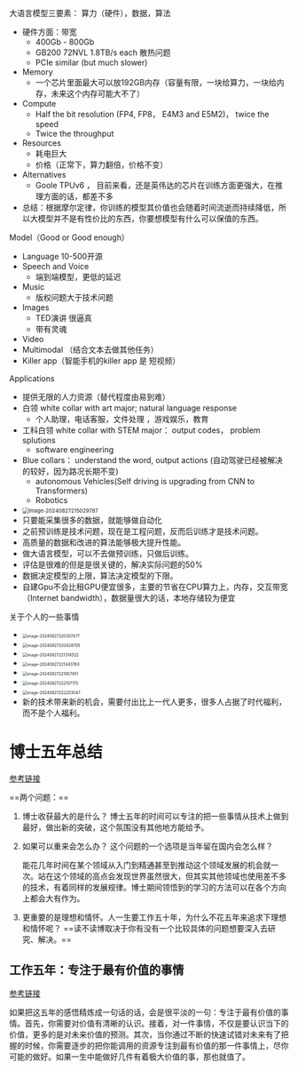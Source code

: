 大语言模型三要素： 算力（硬件），数据，算法

* 硬件方面：带宽
  * 400Gb - 800Gb
  * GB200  72NVL  1.8TB/s each  散热问题
  * PCIe similar (but much slower)
* Memory
  * 一个芯片里面最大可以放192GB内存（容量有限，一块给算力，一块给内存，未来这个内存可能大不了）
* Compute
  * Half the bit resolution (FP4, FP8， E4M3  and E5M2)， twice the speed
  * Twice the throughput      
* Resources
  * 耗电巨大
  * 价格（正常下，算力翻倍，价格不变）   
* Alternatives
  * Goole TPUv6 ， 目前来看，还是英伟达的芯片在训练方面更强大，在推理方面的话，都差不多 
* 总结：根据摩尔定律，你训练的模型其价值也会随着时间流逝而持续降低，所以大模型并不是有性价比的东西，你要想模型有什么可以保值的东西。        



Model（Good or Good enough）

* Language 
  10-500开源
* Speech and Voice
  * 端到端模型，更低的延迟
* Music
  * 版权问题大于技术问题
* Images
  * TED演讲 很逼真
  * 带有灵魂
* Video
* Multimodal （结合文本去做其他任务）
* Killer app（智能手机的killer app 是  短视频）

Applications

* 提供无限的人力资源（替代程度由易到难）
* 白领 white collar with art major; natural language response
  * 个人助理，电话客服，文件处理 ，游戏娱乐，教育
* 工科白领  white collar with STEM major： output codes， problem splutions
  * software engineering
* Blue collars： understand the word, output actions (自动驾驶已经被解决的较好，因为路况长期不变)
  * autonomous Vehicles(Self driving is upgrading from CNN to Transformers)
  * Robotics
* <img src="C:\Users\ALiang\AppData\Roaming\Typora\typora-user-images\image-20240827215029787.png" alt="image-20240827215029787" style="zoom:67%;" />
* 只要能采集很多的数据，就能够做自动化
* 之前预训练是技术问题，现在是工程问题，反而后训练才是技术问题。
* 高质量的数据和改进的算法能够极大提升性能。
* 做大语言模型，可以不去做预训练，只做后训练。
* 评估是很难的但是是很关键的，解决实际问题的50%
* 数据决定模型的上限，算法决定模型的下限。
* 自建Gpu不会比租GPU便宜很多，主要的节省在CPU算力上，内存，交互带宽（Internet bandwidth），数据量很大的话，本地存储较为便宜



关于个人的一些事情

* <img src="C:\Users\ALiang\AppData\Roaming\Typora\typora-user-images\image-20240827220307477.png" alt="image-20240827220307477" style="zoom:50%;" />
* <img src="C:\Users\ALiang\AppData\Roaming\Typora\typora-user-images\image-20240827220428705.png" alt="image-20240827220428705" style="zoom:50%;" />
* <img src="C:\Users\ALiang\AppData\Roaming\Typora\typora-user-images\image-20240827221314522.png" alt="image-20240827221314522" style="zoom:50%;" />
* <img src="C:\Users\ALiang\AppData\Roaming\Typora\typora-user-images\image-20240827221443763.png" alt="image-20240827221443763" style="zoom:50%;" />
* <img src="C:\Users\ALiang\AppData\Roaming\Typora\typora-user-images\image-20240827221857451.png" alt="image-20240827221857451" style="zoom:50%;" />
* <img src="C:\Users\ALiang\AppData\Roaming\Typora\typora-user-images\image-20240827222107170.png" alt="image-20240827222107170" style="zoom:50%;" />
* <img src="C:\Users\ALiang\AppData\Roaming\Typora\typora-user-images\image-20240827222203047.png" alt="image-20240827222203047" style="zoom:50%;" />
* 新的技术带来新的机会，需要付出比上一代人更多，很多人占据了时代福利，而不是个人福利。



# 博士五年总结

[参考链接](https://zhuanlan.zhihu.com/p/25099638)

==两个问题：==

1. 博士收获最大的是什么？
   博士五年的时间可以专注的把一些事情从技术上做到最好，做出新的突破，这个氛围没有其他地方能给予。

2. 如果可以重来会怎么办？ 这个问题的一个选项是当年留在国内会怎么样？

   能花几年时间在某个领域从入门到精通甚至到推动这个领域发展的机会就一次。站在这个领域的高点会发现世界虽然很大，但其实其他领域也使用差不多的技术，有着同样的发展规律。博士期间领悟到的学习的方法可以在各个方向上都会大有作为。

3. 更重要的是理想和情怀。人一生要工作五十年，为什么不花五年来追求下理想和情怀呢？
   ==读不读博取决于你有没有一个比较具体的问题想要深入去研究、解决。==

   

## 工作五年：专注于最有价值的事情

[参考链接](https://zhuanlan.zhihu.com/p/374777591)

​	如果把这五年的感悟精炼成一句话的话，会是很平淡的一句：专注于最有价值的事情。首先，你需要对价值有清晰的认识。接着，对一件事情，不仅是要认识当下的价值，更多的是对未来价值的预测。其次，当你通过不断的快速试错对未来有了把握的时候，你需要逐步的把你能调用的资源专注到最有价值的那一件事情上，尽你可能的做好。如果一生中能做好几件有着极大价值的事，那也就值了。


